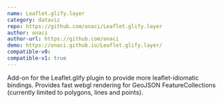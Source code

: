```yaml
---
name: Leaflet.glify.layer
category: dataviz
repo: https://github.com/onaci/Leaflet.glify.layer
author: onaci
author-url: https://github.com/onaci
demo: https://onaci.github.io/Leaflet.glify.layer/
compatible-v0:
compatible-v1: true
---
```


Add-on for the Leaflet.glify plugin to provide more leaflet-idiomatic bindings. Provides fast webgl rendering for GeoJSON FeatureCollections (currently limited to polygons, lines and points).
